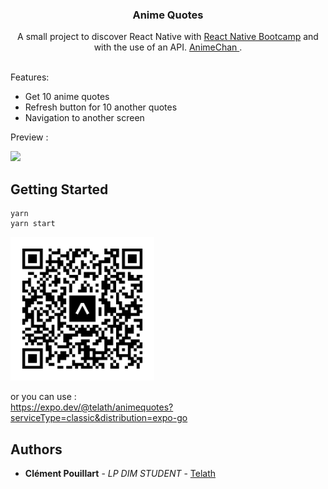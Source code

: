 <p align="center">
  <h3 align="center">Anime Quotes</h3>

  <p align="center">
    A small project to discover React Native with <a href="https://davidl.fr/workshop">React Native Bootcamp</a> and with the use of an API. <a href="https://animechan.vercel.app/"> AnimeChan </a>.
    <br/>
    <br/>
  </p>
</p>

Features:

- Get 10 anime quotes
- Refresh button for 10 another quotes
- Navigation to another screen

Preview :

<img src="https://github.com/MarieCamillePetit/Studio_Ghiblou/blob/master/assets/apercu.gif" width="230">

## Getting Started

```
yarn
yarn start
```

<img src="./assets/img/expo-go.svg" width="230">

or you can use : <br/>
https://expo.dev/@telath/animequotes?serviceType=classic&distribution=expo-go

## Authors

- **Clément Pouillart** - _LP DIM STUDENT_ - [Telath](https://github.com/Telath)
